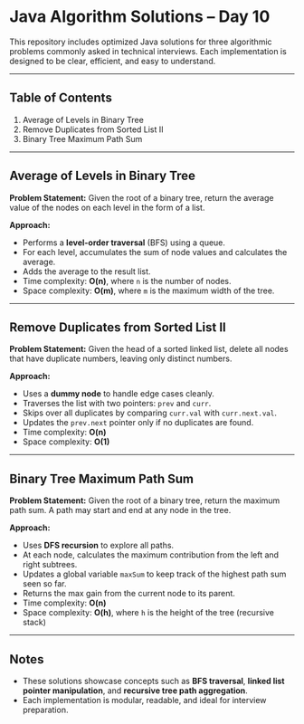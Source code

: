 # Java Algorithm Solutions – Day 10

This repository includes optimized Java solutions for three algorithmic problems commonly asked in technical interviews. Each implementation is designed to be clear, efficient, and easy to understand.

---

## Table of Contents

1. Average of Levels in Binary Tree
2. Remove Duplicates from Sorted List II
3. Binary Tree Maximum Path Sum

---

## Average of Levels in Binary Tree

**Problem Statement:**
Given the root of a binary tree, return the average value of the nodes on each level in the form of a list.

**Approach:**

* Performs a **level-order traversal** (BFS) using a queue.
* For each level, accumulates the sum of node values and calculates the average.
* Adds the average to the result list.
* Time complexity: **O(n)**, where `n` is the number of nodes.
* Space complexity: **O(m)**, where `m` is the maximum width of the tree.

---

## Remove Duplicates from Sorted List II

**Problem Statement:**
Given the head of a sorted linked list, delete all nodes that have duplicate numbers, leaving only distinct numbers.

**Approach:**

* Uses a **dummy node** to handle edge cases cleanly.
* Traverses the list with two pointers: `prev` and `curr`.
* Skips over all duplicates by comparing `curr.val` with `curr.next.val`.
* Updates the `prev.next` pointer only if no duplicates are found.
* Time complexity: **O(n)**
* Space complexity: **O(1)**

---

## Binary Tree Maximum Path Sum

**Problem Statement:**
Given the root of a binary tree, return the maximum path sum. A path may start and end at any node in the tree.

**Approach:**

* Uses **DFS recursion** to explore all paths.
* At each node, calculates the maximum contribution from the left and right subtrees.
* Updates a global variable `maxSum` to keep track of the highest path sum seen so far.
* Returns the max gain from the current node to its parent.
* Time complexity: **O(n)**
* Space complexity: **O(h)**, where `h` is the height of the tree (recursive stack)

---

## Notes

* These solutions showcase concepts such as **BFS traversal**, **linked list pointer manipulation**, and **recursive tree path aggregation**.
* Each implementation is modular, readable, and ideal for interview preparation.
